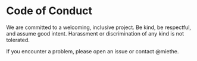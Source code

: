 # Code of Conduct

We are committed to a welcoming, inclusive project. Be kind, be respectful, and assume good intent. Harassment or discrimination of any kind is not tolerated.

If you encounter a problem, please open an issue or contact @miethe.

